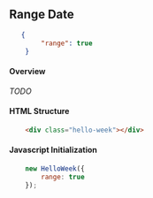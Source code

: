 ## Range Date

```json
   {
        "range": true
    }
```

#### Overview
_TODO_

#### HTML Structure
```html
    <div class="hello-week"></div>
```

#### Javascript Initialization
```js
    new HelloWeek({
        range: true
    });
```
